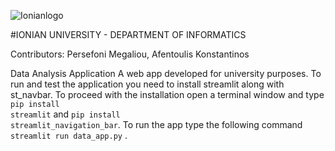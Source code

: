 ![Ionianlogo](https://github.com/kostasafe/data-analysis-app/assets/22775121/ff493346-d82f-4f3a-9e9c-d6d388a65c7c) <br />

#IONIAN UNIVERSITY - DEPARTMENT OF INFORMATICS

Contributors: Persefoni Megaliou, Afentoulis Konstantinos


 Data Analysis Application
A web app developed for university purposes.
To run and test the application you need to install streamlit along with st_navbar. 
To proceed with the installation open a terminal window and type <code class="language-python">pip install streamlit</code> and <code class="language-python">pip install streamlit_navigation_bar</code>.
To run the app type the following command <code class="language-python">streamlit run data_app.py</code> .

